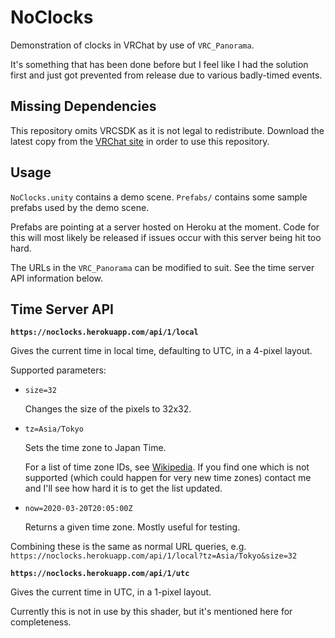 
NoClocks
========

Demonstration of clocks in VRChat by use of `VRC_Panorama`.

It's something that has been done before but I feel like I had
the solution first and just got prevented from release due to
various badly-timed events.


Missing Dependencies
--------------------

This repository omits VRCSDK as it is not legal to redistribute.
Download the latest copy from the [VRChat site][1] in order to
use this repository.

[1]: https://vrchat.com/


Usage
-----

`NoClocks.unity` contains a demo scene.
`Prefabs/` contains some sample prefabs used by the demo scene.

Prefabs are pointing at a server hosted on Heroku at the moment.
Code for this will most likely be released if issues occur with
this server being hit too hard.

The URLs in the `VRC_Panorama` can be modified to suit. See the
time server API information below.


Time Server API
---------------

**`https://noclocks.herokuapp.com/api/1/local`**

Gives the current time in local time, defaulting to UTC, in a
4-pixel layout.

Supported parameters:

* `size=32`

    Changes the size of the pixels to 32x32.

* `tz=Asia/Tokyo`

    Sets the time zone to Japan Time.

    For a list of time zone IDs, see [Wikipedia][2].
    If you find one which is not supported (which could happen for
    very new time zones) contact me and I'll see how hard it is to
    get the list updated.

* `now=2020-03-20T20:05:00Z`

    Returns a given time zone. Mostly useful for testing.

Combining these is the same as normal URL queries, e.g.
`https://noclocks.herokuapp.com/api/1/local?tz=Asia/Tokyo&size=32`

[2]: https://en.wikipedia.org/wiki/List_of_tz_database_time_zones

**`https://noclocks.herokuapp.com/api/1/utc`**

Gives the current time in UTC, in a 1-pixel layout.

Currently this is not in use by this shader, but it's
mentioned here for completeness.

